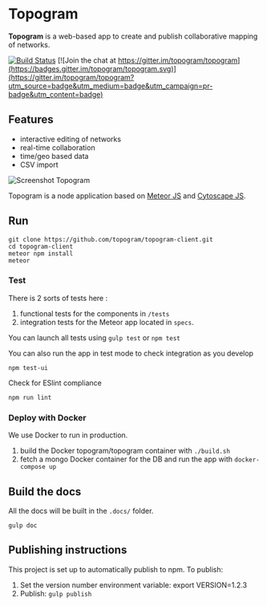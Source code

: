 # Topogram


**Topogram** is a web-based app to create and publish collaborative mapping of networks.

[![Build Status](https://travis-ci.org/topogram/topogram.svg?branch=api)](https://travis-ci.org/topogram/topogram)
[![Join the chat at https://gitter.im/topogram/topogram](https://badges.gitter.im/topogram/topogram.svg)](https://gitter.im/topogram/topogram?utm_source=badge&utm_medium=badge&utm_campaign=pr-badge&utm_content=badge)


## Features

* interactive editing of networks
* real-time collaboration
* time/geo based data
* CSV import

![Screenshot Topogram](http://topogram.io/images/Topogram-Network.png)

Topogram is a node application based on [Meteor JS](https://www.meteor.com/) and [Cytoscape JS](http://js.cytoscape.org).

## Run

    git clone https://github.com/topogram/topogram-client.git
    cd topogram-client
    meteor npm install
    meteor

### Test

There is 2 sorts of tests here :

1. functional tests for the components in `/tests`
2. integration tests for the Meteor app located in ```specs```.

You can launch all tests using `gulp test` or `npm test`

You can also run the app in test mode to check integration as you develop

    npm test-ui

Check for ESlint compliance

    npm run lint


### Deploy with Docker

We use Docker to run in production.

1. build the Docker topogram/topogram container with `./build.sh`
1. fetch a mongo Docker container for the DB and run the app with `docker-compose up`


## Build the docs

All the docs will be built in the `.docs/` folder.

    gulp doc

## Publishing instructions

This project is set up to automatically publish to npm. To publish:

1. Set the version number environment variable: export VERSION=1.2.3
1. Publish: ```gulp publish```

